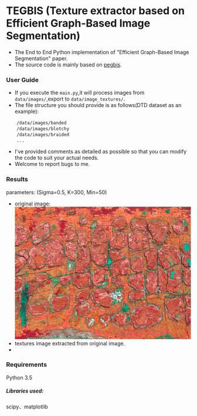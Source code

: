 # TEGBIS (Texture extractor based on Efficient Graph-Based Image Segmentation)
- The End to End Python implementation of "Efficient Graph-Based Image Segmentation" paper.
- The source code is mainly based on [pegbis](https://github.com/salaee/pegbis).

### User Guide
- If you execute the `main.py`,it will process images from `data/images/`,export to
`data/image_textures/`.
- The file structure you should provide is as follows(DTD dataset as an example):
```angular2html
    /data/images/banded
    /data/images/blotchy
    /data/images/braided
    ...
```
- I've provided comments as detailed as possible so that you can modify the code to 
  suit your actual needs.
- Welcome to report bugs to me.

### Results
parameters: (Sigma=0.5, K=300, Min=50) <br>
- original image:
![original image](https://github.com/xb534/tegbis/blob/master/results/blotchy_0003.jpg)
- textures image extracted from original image.
- 

### Requirements
Python 3.5<br>

##### Libraries used: 
scipy、matplotlib

